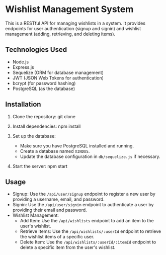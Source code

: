 # Wishlist Management System

This is a RESTful API for managing wishlists in a system. It provides endpoints for user authentication (signup and signin) and wishlist management (adding, retrieving, and deleting items).

## Technologies Used

- Node.js
- Express.js
- Sequelize (ORM for database management)
- JWT (JSON Web Tokens for authentication)
- bcrypt (for password hashing)
- PostgreSQL (as the database)


## Installation

1. Clone the repository: git clone 

2. Install dependencies: npm install

3. Set up the database:
   - Make sure you have PostgreSQL installed and running.
   - Create a database named `XINDUS`.
   - Update the database configuration in `db/sequelize.js` if necessary.

5. Start the server: npm start

## Usage

- Signup: Use the `/api/user/signup` endpoint to register a new user by providing a username, email, and password.
- Signin: Use the `/api/user/signin` endpoint to authenticate a user by providing their email and password.
- Wishlist Management:
  - Add Item: Use the `/api/wishlists` endpoint to add an item to the user's wishlist.
  - Retrieve Items: Use the `/api/wishlists/:userId` endpoint to retrieve the wishlist items of a specific user.
  - Delete Item: Use the `/api/wishlists/:userId/:itemId` endpoint to delete a specific item from the user's wishlist.



